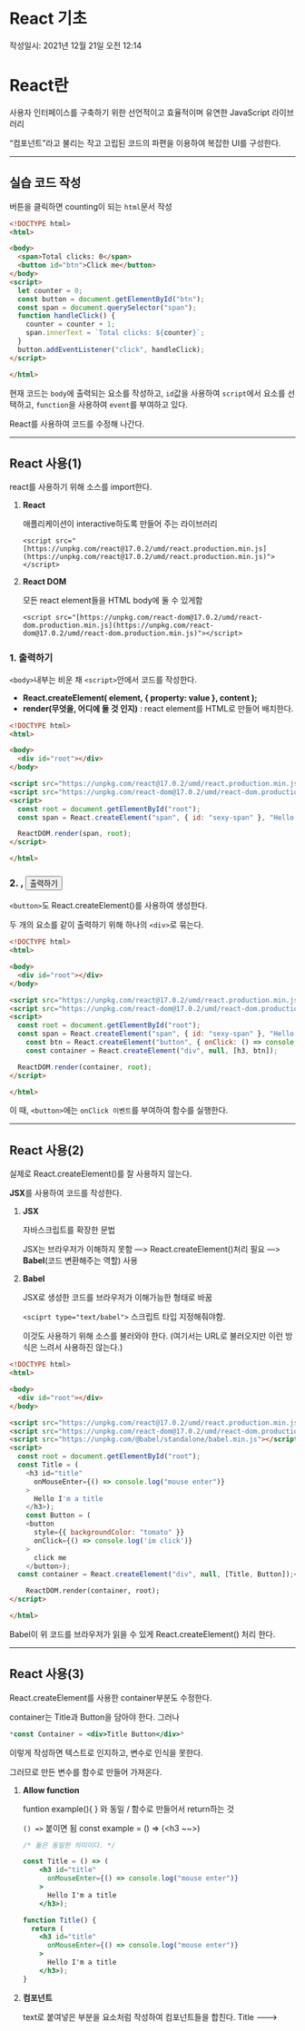 # React 기초
작성일시: 2021년 12월 21일 오전 12:14

# React란

사용자 인터페이스를 구축하기 위한 선언적이고 효율적이며 유연한 JavaScript 라이브러리

“컴포넌트”라고 불리는 작고 고립된 코드의 파편을 이용하여 복잡한 UI를 구성한다.

---

## 실습 코드 작성

버튼을 클릭하면 counting이 되는 `html`문서 작성

```html
<!DOCTYPE html>
<html>

<body>
  <span>Total clicks: 0</span>
  <button id="btn">Click me</button>
</body>
<script>
  let counter = 0;
  const button = document.getElementById("btn");
  const span = document.querySelector("span");
  function handleClick() {
    counter = counter + 1;
    span.innerText = `Total clicks: ${counter}`;
  }
  button.addEventListener("click", handleClick);
</script>

</html>
```

현재 코드는 `body`에 출력되는 요소를 작성하고, `id`값을 사용하여 `script`에서 요소를 선택하고, `function`을 사용하여 `event`를 부여하고 있다.

React를 사용하여 코드를 수정해 나간다.

---

## React 사용(1)

react를 사용하기 위해 소스를 import한다.

1. **React**

    애플리케이션이 interactive하도록 만들어 주는 라이브러리

    `<script src="[https://unpkg.com/react@17.0.2/umd/react.production.min.js](https://unpkg.com/react@17.0.2/umd/react.production.min.js)"></script>`

2. **React DOM**

    모든 react element들을 HTML body에 둘 수 있게함

    `<script src="[https://unpkg.com/react-dom@17.0.2/umd/react-dom.production.min.js](https://unpkg.com/react-dom@17.0.2/umd/react-dom.production.min.js)"></script>`


### 1. <span> 출력하기

`<body>`내부는 비운 채 `<script>`안에서 코드를 작성한다.

- **React.createElement( element, { property:  value }, content );**
- **render(무엇을, 어디에 둘 것 인지)**
: react element를 HTML로 만들어 배치한다.

```html
<!DOCTYPE html>
<html>

<body>
  <div id="root"></div>
</body>

<script src="https://unpkg.com/react@17.0.2/umd/react.production.min.js"></script>
<script src="https://unpkg.com/react-dom@17.0.2/umd/react-dom.production.min.js"></script>
<script>
  const root = document.getElementById("root");
  const span = React.createElement("span", { id: "sexy-span" }, "Hello I'm a span");

  ReactDOM.render(span, root);
</script>

</html>
```

### 2. <span>, <button> 출력하기

`<button>`도 React.createElement()를 사용하여 생성한다.

두 개의 요소를 같이 출력하기 위해 하나의 `<div>`로 묶는다.

```html
<!DOCTYPE html>
<html>

<body>
  <div id="root"></div>
</body>

<script src="https://unpkg.com/react@17.0.2/umd/react.production.min.js"></script>
<script src="https://unpkg.com/react-dom@17.0.2/umd/react-dom.production.min.js"></script>
<script>
  const root = document.getElementById("root");
  const span = React.createElement("span", { id: "sexy-span" }, "Hello I'm a span");
	const btn = React.createElement("button", { onClick: () => console.log('im click'), style: { backgroundColor: "tomato" }, }, "Click me");
	const container = React.createElement("div", null, [h3, btn]);

  ReactDOM.render(container, root);
</script>

</html>
```

이 때, `<button>`에는 `onClick 이벤트`를 부여하여 함수를 실행한다.

---

## React 사용(2)

실제로 React.createElement()를 잘 사용하지 않는다.

**JSX**를 사용하여 코드를 작성한다.

1. **JSX**

    자바스크립트를 확장한 문법

    JSX는 브라우저가 이해하지 못함
    —> React.createElement()처리 필요
    —> **Babel**(코드 변환해주는 역할) 사용

2. **Babel**

    JSX로 생성한 코드를 브라우저가 이해가능한 형태로 바꿈

    `<sciprt type="text/babel">` 스크립트 타입 지정해줘야함.

    이것도 사용하기 위해 소스를 불러와야 한다.
    (여기서는 URL로 불러오지만 이런 방식은 느려서 사용하진 않는다.)


```html
<!DOCTYPE html>
<html>

<body>
  <div id="root"></div>
</body>

<script src="https://unpkg.com/react@17.0.2/umd/react.production.min.js"></script>
<script src="https://unpkg.com/react-dom@17.0.2/umd/react-dom.production.min.js"></script>
<script src="https://unpkg.com/@babel/standalone/babel.min.js"></script>
<script>
  const root = document.getElementById("root");
  const Title = (
    <h3 id="title"
      onMouseEnter={() => console.log("mouse enter")}
    >
      Hello I'm a title
    </h3>);
	const Button = (
    <button
      style={{ backgroundColor: "tomato" }}
      onClick={() => console.log('im click')}
    >
      click me
    </button>);
  const container = React.createElement("div", null, [Title, Button]);</script>

	ReactDOM.render(container, root);
</script>

</html>
```

Babel이 위 코드를 브라우저가 읽을 수 있게 React.createElement() 처리 한다.

---

## React 사용(3)

React.createElement를 사용한 container부분도 수정한다.

container는 Title과 Button을 담아야 한다. 그러나

```jsx
*const Container = <div>Title Button</div>*
```

이렇게 작성하면 텍스트로 인지하고, 변수로 인식을 못한다.

그러므로 만든 변수를 함수로 만들어 가져온다.

1. **Allow function**

    funtion example(){ } 와 동일 / 함수로 만들어서 return하는 것

    `() =>` 붙이면 됨
    const example = () => (<h3 ~~>)

    ```jsx
    /* 둘은 동일한 의미이다. */

    const Title = () => (
        <h3 id="title"
          onMouseEnter={() => console.log("mouse enter")}
        >
          Hello I'm a title
        </h3>);

    function Title() {
      return (
        <h3 id="title"
          onMouseEnter={() => console.log("mouse enter")}
        >
          Hello I'm a title
        </h3>);
    }
    ```

2. **컴포넌트**

    text로 붙여넣은 부분을 요소처럼 작성하여 컴포넌트들을 합친다.
    Title ---> <Title />

    <aside>
    💡 **!! 컴포넌트의 첫 글지는 무조건 대문자 !!**
    소문자면 React와 JSX는 HTML 태그로 인식함

    </aside>


```html
<!DOCTYPE html>
<html>

<body>
  <div id="root"></div>
</body>

<script src="https://unpkg.com/react@17.0.2/umd/react.production.min.js"></script>
<script src="https://unpkg.com/react-dom@17.0.2/umd/react-dom.production.min.js"></script>
<script src="https://unpkg.com/@babel/standalone/babel.min.js"></script>
<script>
	const root = document.getElementById("root");
  const Title = () => (
    <h3 id="title"
      onMouseEnter={() => console.log("mouse enter")}
    >
      Hello I'm a title
    </h3>);
	const Button = () => (
    <button
      style={{ backgroundColor: "tomato" }}
      onClick={() => console.log('im click')}
    >
      click me
    </button>);
	const Container = () => (<div><Title /><Button /></div>);
	ReactDOM.render(<Container />, root);
</script>

</html>
```

---